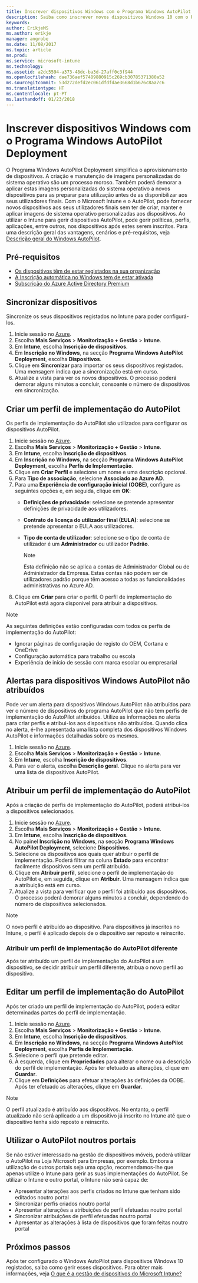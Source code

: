 ```yaml
---
title: Inscrever dispositivos Windows com o Programa Windows AutoPilot Deployment
description: Saiba como inscrever novos dispositivos Windows 10 com o Programa Windows AutoPilot Deployment.
keywords: 
author: ErikjeMS
ms.author: erikje
manager: angrobe
ms.date: 11/08/2017
ms.topic: article
ms.prod: 
ms.service: microsoft-intune
ms.technology: 
ms.assetid: a2dc5594-a373-48dc-ba3d-27aff0c3f944
ms.openlocfilehash: dae736aef57489880915c269cb30785371380a52
ms.sourcegitcommit: 53d272defd2ec061dfdfdae3668d1b676c8aa7c6
ms.translationtype: HT
ms.contentlocale: pt-PT
ms.lasthandoff: 01/23/2018
---
```

# <a name="enroll-windows-devices-using-windows-autopilot-deployment-program"></a>Inscrever dispositivos Windows com o Programa Windows AutoPilot Deployment
O Programa Windows AutoPilot Deployment simplifica o aprovisionamento de dispositivos. A criação e manutenção de imagens personalizadas do sistema operativo são um processo moroso. Também poderá demorar a aplicar estas imagens personalizadas do sistema operativo a novos dispositivos para as preparar para utilização antes de as disponibilizar aos seus utilizadores finais. Com o Microsoft Intune e o AutoPilot, pode fornecer novos dispositivos aos seus utilizadores finais sem ter de criar, manter e aplicar imagens de sistema operativo personalizadas aos dispositivos. Ao utilizar o Intune para gerir dispositivos AutoPilot, pode gerir políticas, perfis, aplicações, entre outros, nos dispositivos após estes serem inscritos. Para uma descrição geral das vantagens, cenários e pré-requisitos, veja [Descrição geral do Windows AutoPilot](https://docs.microsoft.com/windows/deployment/windows-10-auto-pilot).

## <a name="prerequisites"></a>Pré-requisitos
- [Os dispositivos têm de estar registados na sua organização](https://docs.microsoft.com/en-us/windows/deployment/windows-autopilot/windows-10-autopilot#device-registration-and-oobe-customization)
- [A Inscrição automática no Windows tem de estar ativada](https://docs.microsoft.com/intune-classic/deploy-use/set-up-windows-device-management-with-microsoft-intune#enable-windows-10-automatic-enrollment)
- [Subscrição do Azure Active Directory Premium](https://docs.microsoft.com/azure/active-directory/active-directory-get-started-premium) <!--&#40;[trial subscription](http://go.microsoft.com/fwlink/?LinkID=816845)&#41;-->

## <a name="synchronize-devices"></a>Sincronizar dispositivos
Sincronize os seus dispositivos registados no Intune para poder configurá-los.

1. Inicie sessão no [Azure](https://portal.azure.com/).
2. Escolha **Mais Serviços** > **Monitorização + Gestão** > **Intune**.
3. Em **Intune**, escolha **Inscrição de dispositivos**.
4. Em **Inscrição no Windows**, na secção **Programa Windows AutoPilot Deployment**, escolha **Dispositivos**.
5. Clique em **Sincronizar** para importar os seus dispositivos registados. Uma mensagem indica que a sincronização está em curso.
6. Atualize a vista para ver os novos dispositivos. O processo poderá demorar alguns minutos a concluir, consoante o número de dispositivos em sincronização.  

## <a name="create-an-autopilot-deployment-profile"></a>Criar um perfil de implementação do AutoPilot
Os perfis de implementação do AutoPilot são utilizados para configurar os dispositivos AutoPilot.
1. Inicie sessão no [Azure](https://portal.azure.com/). 
2. Escolha **Mais Serviços** > **Monitorização + Gestão** > **Intune**.
3. Em **Intune**, escolha **Inscrição de dispositivos**.
4. Em **Inscrição no Windows**, na secção **Programa Windows AutoPilot Deployment**, escolha **Perfis de Implementação**.
5. Clique em **Criar Perfil** e selecione um nome e uma descrição opcional. 
6. Para **Tipo de associação**, selecione **Associado ao Azure AD**.
7. Para uma **Experiência de configuração inicial (OOBE)**, configure as seguintes opções e, em seguida, clique em **OK**: 
   - **Definições de privacidade**: selecione se pretende apresentar definições de privacidade aos utilizadores. 
   - **Contrato de licença do utilizador final (EULA)**: selecione se pretende apresentar o EULA aos utilizadores.
   - **Tipo de conta de utilizador**: selecione se o tipo de conta de utilizador é um **Administrador** ou utilizador **Padrão**.

     > [!Note]    
     > Esta definição não se aplica a contas de Administrador Global ou de Administrador da Empresa. Estas contas não podem ser de utilizadores padrão porque têm acesso a todas as funcionalidades administrativas no Azure AD.
8. Clique em **Criar** para criar o perfil. O perfil de implementação do AutoPilot está agora disponível para atribuir a dispositivos.
     
> [!Note]    
> As seguintes definições estão configuradas com todos os perfis de implementação do AutoPilot:
> - Ignorar páginas de configuração de registo do OEM, Cortana e OneDrive
> - Configuração automática para trabalho ou escola
> - Experiência de início de sessão com marca escolar ou empresarial    

## <a name="alerts-for-windows-autopilot-unassigned-devices-----163236---"></a>Alertas para dispositivos Windows AutoPilot não atribuídos  <!-- 163236 -->
Pode ver um alerta para dispositivos Windows AutoPilot não atribuídos para ver o número de dispositivos do programa AutoPilot que não tem perfis de implementação do AutoPilot atribuídos. Utilize as informações no alerta para criar perfis e atribui-los aos dispositivos não atribuídos. Quando clica no alerta, é-lhe apresentada uma lista completa dos dispositivos Windows AutoPilot e informações detalhadas sobre os mesmos. 
1. Inicie sessão no [Azure](https://portal.azure.com/). 
2. Escolha **Mais Serviços** > **Monitorização + Gestão** > **Intune**.
3. Em **Intune**, escolha **Inscrição de dispositivos**.
4. Para ver o alerta, escolha **Descrição geral**. Clique no alerta para ver uma lista de dispositivos AutoPilot.  

## <a name="assign-an-autopilot-deployment-profile"></a>Atribuir um perfil de implementação do AutoPilot
Após a criação de perfis de implementação do AutoPilot, poderá atribui-los a dispositivos selecionados.

1. Inicie sessão no [Azure](https://portal.azure.com/). 
2. Escolha **Mais Serviços** > **Monitorização + Gestão** > **Intune**.
3. Em **Intune**, escolha **Inscrição de dispositivos**.
4. No painel **Inscrição no Windows**, na secção **Programa Windows AutoPilot Deployment**, selecione **Dispositivos**.
5. Selecione os dispositivos aos quais quer atribuir o perfil de implementação. Poderá filtrar na coluna **Estado** para encontrar facilmente dispositivos sem um perfil atribuído. 
6. Clique em **Atribuir perfil**, selecione o perfil de implementação do AutoPilot e, em seguida, clique em **Atribuir**. Uma mensagem indica que a atribuição está em curso.
7. Atualize a vista para verificar que o perfil foi atribuído aos dispositivos. O processo poderá demorar alguns minutos a concluir, dependendo do número de dispositivos selecionados. 

> [!Note]
> O novo perfil é atribuído ao dispositivo. Para dispositivos já inscritos no Intune, o perfil é aplicado depois de o dispositivo ser reposto e reinscrito.

### <a name="assign-a-different-autopilot-deployment-profile"></a>Atribuir um perfil de implementação do AutoPilot diferente
Após ter atribuído um perfil de implementação do AutoPilot a um dispositivo, se decidir atribuir um perfil diferente, atribua o novo perfil ao dispositivo.  

## <a name="edit-an-autopilot-deployment-profile"></a>Editar um perfil de implementação do AutoPilot 
Após ter criado um perfil de implementação do AutoPilot, poderá editar determinadas partes do perfil de implementação.   
1. Inicie sessão no [Azure](https://portal.azure.com/). 
2. Escolha **Mais Serviços** > **Monitorização + Gestão** > **Intune**.
3. Em **Intune**, escolha **Inscrição de dispositivos**.
4. Em **Inscrição no Windows**, na secção **Programa Windows AutoPilot Deployment**, escolha **Perfis de Implementação**. 
5. Selecione o perfil que pretende editar. 
6. À esquerda, clique em **Propriedades** para alterar o nome ou a descrição do perfil de implementação. Após ter efetuado as alterações, clique em **Guardar**. 
7. Clique em **Definições** para efetuar alterações às definições da OOBE. Após ter efetuado as alterações, clique em **Guardar**. 

> [!NOTE]
> O perfil atualizado é atribuído aos dispositivos. No entanto, o perfil atualizado não será aplicado a um dispositivo já inscrito no Intune até que o dispositivo tenha sido reposto e reinscrito. 

## <a name="using-autopilot-in-other-portals"></a>Utilizar o AutoPilot noutros portais
Se não estiver interessado na gestão de dispositivos móveis, poderá utilizar o AutoPilot na Loja Microsoft para Empresas, por exemplo. Embora a utilização de outros portais seja uma opção, recomendamos-lhe que apenas utilize o Intune para gerir as suas implementações do AutoPilot. Se utilizar o Intune e outro portal, o Intune não será capaz de:
- Apresentar alterações aos perfis criados no Intune que tenham sido editados noutro portal
- Sincronizar perfis criados noutro portal
- Apresentar alterações a atribuições de perfil efetuadas noutro portal
- Sincronizar atribuições de perfil efetuadas noutro portal
- Apresentar as alterações à lista de dispositivos que foram feitas noutro portal

## <a name="next-steps"></a>Próximos passos
Após ter configurado o Windows AutoPilot para dispositivos Windows 10 registados, saiba como gerir esses dispositivos. Para obter mais informações, veja [O que é a gestão de dispositivos do Microsoft Intune?](https://docs.microsoft.com/intune/device-management)